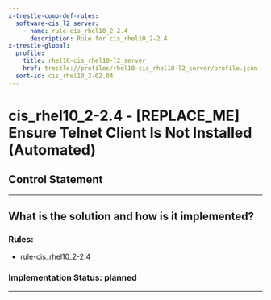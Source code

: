 ```yaml
---
x-trestle-comp-def-rules:
  software-cis_l2_server:
    - name: rule-cis_rhel10_2-2.4
      description: Rule for cis_rhel10_2-2.4
x-trestle-global:
  profile:
    title: rhel10-cis_rhel10-l2_server
    href: trestle://profiles/rhel10-cis_rhel10-l2_server/profile.json
  sort-id: cis_rhel10_2-02.04
---
```


# cis_rhel10_2-2.4 - \[REPLACE_ME\] Ensure Telnet Client Is Not Installed (Automated)

## Control Statement

______________________________________________________________________

## What is the solution and how is it implemented?

<!-- For implementation status enter one of: implemented, partial, planned, alternative, not-applicable -->

<!-- Note that the list of rules under ### Rules: is read-only and changes will not be captured after assembly to JSON -->

<!-- Add control implementation description here for control: cis_rhel10_2-2.4 -->

### Rules:

  - rule-cis_rhel10_2-2.4

### Implementation Status: planned

______________________________________________________________________
